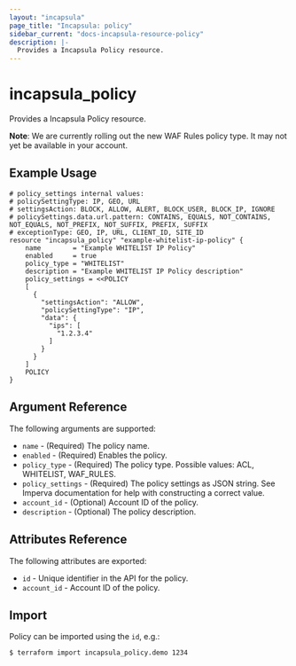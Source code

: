 ```yaml
---
layout: "incapsula"
page_title: "Incapsula: policy"
sidebar_current: "docs-incapsula-resource-policy"
description: |-
  Provides a Incapsula Policy resource.
---
```


# incapsula_policy

Provides a Incapsula Policy resource. 

**Note**: We are currently rolling out the new WAF Rules policy type. It may not yet be available in your account.

## Example Usage

```hcl
# policy_settings internal values:
# policySettingType: IP, GEO, URL
# settingsAction: BLOCK, ALLOW, ALERT, BLOCK_USER, BLOCK_IP, IGNORE
# policySettings.data.url.pattern: CONTAINS, EQUALS, NOT_CONTAINS, NOT_EQUALS, NOT_PREFIX, NOT_SUFFIX, PREFIX, SUFFIX
# exceptionType: GEO, IP, URL, CLIENT_ID, SITE_ID
resource "incapsula_policy" "example-whitelist-ip-policy" {
    name        = "Example WHITELIST IP Policy"
    enabled     = true 
    policy_type = "WHITELIST"
    description = "Example WHITELIST IP Policy description"
    policy_settings = <<POLICY
    [
      {
        "settingsAction": "ALLOW",
        "policySettingType": "IP",
        "data": {
          "ips": [
            "1.2.3.4"
          ]
        }
      }
    ]
    POLICY
}
```

## Argument Reference

The following arguments are supported:

* `name` - (Required) The policy name.
* `enabled` - (Required) Enables the policy.
* `policy_type` - (Required) The policy type. Possible values: ACL, WHITELIST, WAF_RULES.
* `policy_settings` - (Required) The policy settings as JSON string. See Imperva documentation for help with constructing a correct value.
* `account_id` - (Optional) Account ID of the policy.
* `description` - (Optional) The policy description.

## Attributes Reference

The following attributes are exported:

* `id` - Unique identifier in the API for the policy.
* `account_id` - Account ID of the policy.

## Import

Policy can be imported using the `id`, e.g.:

```
$ terraform import incapsula_policy.demo 1234
```